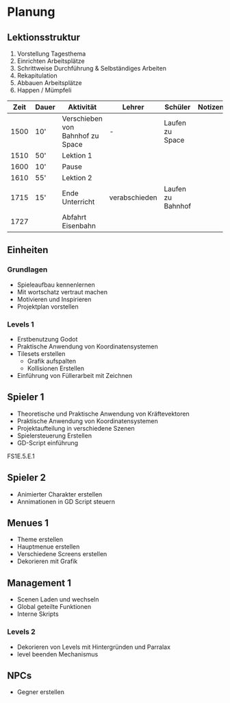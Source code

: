 # Planung
## Lektionsstruktur
1. Vorstellung Tagesthema
2. Einrichten Arbeitsplätze
3. Schrittweise Durchführung & Selbständiges Arbeiten
4. Rekapitulation
5. Abbauen Arbeitsplätze
6. Happen / Mümpfeli

| Zeit | Dauer | Aktivität                        | Lehrer        | Schüler           | Notizen |
| ---- | ----- | -------------------------------- | ------------- | ----------------- | ------- |
| 1500 | 10'   | Verschieben von Bahnhof zu Space | -             | Laufen zu Space   |         |
| 1510 | 50'   | Lektion 1                        |               |                   |         |
| 1600 | 10'   | Pause                            |               |                   |         |
| 1610 | 55'   | Lektion 2                        |               |                   |         |
| 1715 | 15'   | Ende Unterricht                  | verabschieden | Laufen zu Bahnhof |         |
| 1727 |       | Abfahrt Eisenbahn                |               |                   |         |
## Einheiten
### Grundlagen
 - Spieleaufbau kennenlernen
 - Mit wortschatz vertraut machen
 - Motivieren und Inspirieren
 - Projektplan vorstellen
### Levels 1
- Erstbenutzung Godot
- Praktische Anwendung von Koordinatensystemen
- Tilesets erstellen
	- Grafik aufspalten
	- Kollisionen Erstellen
- Einführung von Füllerarbeit mit Zeichnen
## Spieler 1
- Theoretische und Praktische Anwendung von Kräftevektoren
- Praktische Anwendung von Koordinatensystemen
- Projektaufteilung in verschiedene Szenen
- Spielersteuerung Erstellen
- GD-Script einführung

FS1E.5.E.1
## Spieler 2
- Animierter Charakter erstellen
- Annimationen in GD Script steuern
## Menues 1
- Theme erstellen
- Hauptmenue erstellen
- Verschiedene Screens erstellen
- Dekorieren mit Grafik
## Management 1
- Scenen Laden und wechseln
- Global geteilte Funktionen
- Interne Skripts
### Levels 2
- Dekorieren von Levels mit Hintergründen und Parralax
- level beenden Mechanismus
## NPCs
- Gegner erstellen
